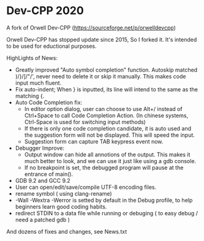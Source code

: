 # Dev-CPP 2020
A fork of Orwell Dev-CPP (https://sourceforge.net/p/orwelldevcpp)

Orwell Dev-CPP has stopped update since 2015, So I forked it. 
It's intended to be used for eductional purposes.

HighLights of News:
 * Greatly improved "Auto symbol completion" function. Autoskip matched )/}/]/"/', never need to delete it or skip it manually. This makes code input much fluent.
 * Fix auto-indent; When } is inputted, its line will intend to the same as the matching {.
 * Auto Code Completion fix:
   * In editor option dialog, user can choose to use Alt+/ instead of Ctrl+Space to call Code Completion Action. (In chinese systems, Ctrl-Space is used for switching input methods)
   * If there is only one code completion candidate, it is auto used and the suggestion form will not be displayed. This will speed the input.
   * Suggestion form can capture TAB keypress event now.
 * Debugger Improve:
   * Output window can hide all annotions of the output. This makes it much better to look, and we can use it just like using a gdb console.
   * If no breakpoint is set, the debugged program will pause at the entrance of main().
 * GDB 9.2 and GCC 9.2
 * User can open/edit/save/compile UTF-8 encoding files.
 * rename symbol ( using clang-rename)
 * -Wall -Wextra -Werror is setted by default in the Debug profile, to help beginners learn good coding habits.
 * redirect STDIN to a data file while running or debuging ( to easy debug / need a patched gdb ) 
 
And dozens of fixes and changes, see News.txt  
